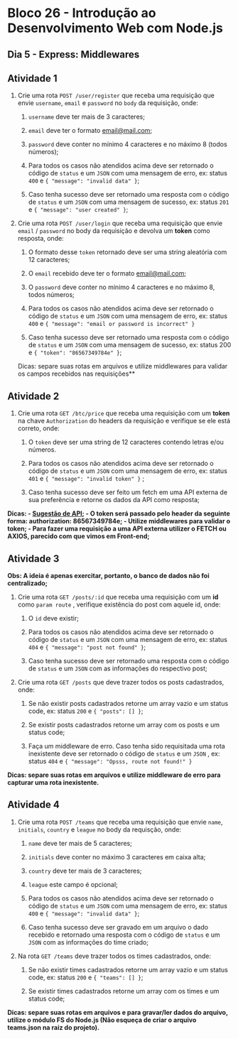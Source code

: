 # Bloco 26 - Introdução ao Desenvolvimento Web com Node.js

## Dia 5 - Express: Middlewares

## Atividade 1

1. Crie uma rota `POST /user/register` que receba uma requisição que envie `username`, `email` e `password` no `body` da requisição, onde:

    1. `username` deve ter mais de 3 caracteres;

    2. `email` deve ter o formato email@mail.com;

    3. `password` deve conter no mínimo 4 caracteres e no máximo 8 (todos números);

    4. Para todos os casos não atendidos acima deve ser retornado o código de `status` e um `JSON` com uma mensagem de erro, ex: status `400` e `{ "message": "invalid data" }`;

    5. Caso tenha sucesso deve ser retornado uma resposta com o código de `status` e um `JSON` com uma mensagem de sucesso, ex: status `201` e `{ "message": "user created" }`;

2. Crie uma rota `POST /user/login` que receba uma requisição que envie `email` / `password` no body da requisição e devolva um **token** como resposta, onde:

    1. O formato desse `token` retornado deve ser uma string aleatória com 12 caracteres;

    2. O `email` recebido deve ter o formato email@mail.com;

    3. O `password` deve conter no mínimo 4 caracteres e no máximo 8, todos números;

    4. Para todos os casos não atendidos acima deve ser retornado o código de `status` e um `JSON` com uma mensagem de erro, ex: status `400` e `{ "message": "email or password is incorrect" }`

    5. Caso tenha sucesso deve ser retornado uma resposta com o código de `status` e um `JSON` com uma mensagem de sucesso, ex: status 200 e `{ "token": "86567349784e" }`;

    Dicas: separe suas rotas em arquivos e utilize middlewares para validar os campos recebidos nas requisições**

## Atividade 2

1. Crie uma rota `GET /btc/price` que receba uma requisição com um **token** na chave `Authorization` do headers da requisição e verifique se ele está correto, onde:

    1. O `token` deve ser uma string de 12 caracteres contendo letras e/ou números.

    2. Para todos os casos não atendidos acima deve ser retornado o código de `status` e um `JSON` com uma mensagem de erro, ex: status `401` e `{ "message": "invalid token" }` ;

    3. Caso tenha sucesso deve ser feito um fetch em uma API externa de sua preferência e retorne os dados da API como resposta;

**Dicas: - [Sugestão de API](https://api.coindesk.com/v1/bpi/currentprice/BTC.json); - O token será passado pelo header da seguinte forma: authorization: 86567349784e; - Utilize middlewares para validar o token; - Para fazer uma requisição a uma API externa utilizer o FETCH ou AXIOS, parecido com que vimos em Front-end;**

## Atividade 3

**Obs: A ideia é apenas exercitar, portanto, o banco de dados não foi centralizado;**

1. Crie uma rota `GET /posts/:id` que receba uma requisição com um **id** como `param route` , verifique existência do post com aquele id, onde:

    1. O `id` deve existir;

    2. Para todos os casos não atendidos acima deve ser retornado o código de `status` e um `JSON` com uma mensagem de erro, ex: status `404` e `{ "message": "post not found" }`;

    3. Caso tenha sucesso deve ser retornado uma resposta com o código de `status` e um `JSON` com as informações do respectivo post;

2. Crie uma rota `GET /posts` que deve trazer todos os posts cadastrados, onde:

    1. Se não existir posts cadastrados retorne um array vazio e um status code, ex: status `200` e `{ "posts": [] }`;

    2. Se existir posts cadastrados retorne um array com os posts e um status code;

    3. Faça um middleware de erro. Caso tenha sido requisitada uma rota inexistente deve ser retornado o código de `status` e um `JSON` , ex: status `404` e `{ "message": "Opsss, route not found!" }`

**Dicas: separe suas rotas em arquivos e utilize middleware de erro para capturar uma rota inexistente.**

## Atividade 4

1. Crie uma rota `POST /teams` que receba uma requisição que envie `name`, `initials`, `country` e `league` no body da requisção, onde:

    1. `name` deve ter mais de 5 caracteres;

    2. `initials` deve conter no máximo 3 caracteres em caixa alta;

    3. `country` deve ter mais de 3 caracteres;

    4. `league` este campo é opcional;

    5. Para todos os casos não atendidos acima deve ser retornado o código de `status` e um `JSON` com uma mensagem de erro, ex: status `400` e `{ "message": "invalid data" }`;

    6. Caso tenha sucesso deve ser gravado em um arquivo o dado recebido e retornado uma resposta com o código de `status` e um `JSON` com as informações do time criado;

2. Na rota `GET /teams` deve trazer todos os times cadastrados, onde:

    1. Se não existir times cadastrados retorne um array vazio e um status code, ex: status `200` e `{ "teams": [] }`;

    2. Se existir times cadastrados retorne um array com os times e um status code;

**Dicas: separe suas rotas em arquivos e para gravar/ler dados do arquivo, utilize o módulo FS do Node.js (Não esqueça de criar o arquivo teams.json na raiz do projeto).**
